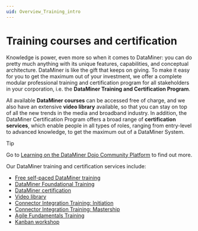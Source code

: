 ```yaml
---
uid: Overview_Training_intro
---
```


# Training courses and certification

Knowledge is power, even more so when it comes to DataMiner: you can do pretty much anything with its unique features, capabilities, and conceptual architecture. DataMiner is like the gift that keeps on giving. To make it easy for you to get the maximum out of your investment, we offer a complete modular professional training and certification program for all stakeholders in your corporation, i.e. the **DataMiner Training and Certification Program**.

All available **DataMiner courses** can be accessed free of charge, and we also have an extensive **video library** available, so that you can stay on top of all the new trends in the media and broadband industry. In addition, the DataMiner Certification Program offers a broad range of **certification services**, which enable people in all types of roles, ranging from entry-level to advanced knowledge, to get the maximum out of a DataMiner System.

> [!TIP]
> Go to [Learning on the DataMiner Dojo Community Platform](https://community.dataminer.services/learning/) to find out more.

Our DataMiner training and certification services include:

- [Free self-paced DataMiner training](xref:Overview_Training_selfpaced)
- [DataMiner Foundational Training](xref:DataMiner_Foundational_Training)
- [DataMiner certification](xref:Overview_Training_certification)
- [Video library](xref:Overview_Training_videolibrary)
- [Connector Integration Training: Initiation](xref:DataMiner_Connector_Integration_Initiation)
- [Connector Integration Training: Mastership](xref:DataMiner_Connector_Integration_Mastership)
- [Agile Fundamentals Training](xref:Overview_Training_agile_aw)
- [Kanban workshop](xref:Overview_Kanban_workshop)
